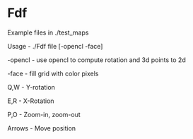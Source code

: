 # Fdf

Example files in ./test_maps

Usage - ./Fdf file [-opencl -face]

-opencl - use opencl to compute rotation and 3d points to 2d

-face - fill grid with color pixels


Q,W - Y-rotation

E,R - X-Rotation

P,O - Zoom-in, zoom-out

Arrows - Move position
